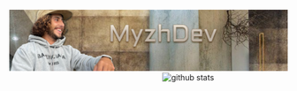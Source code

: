 
![from_assets](https://github.com/MyzhDev/MyzhDev/blob/main/assets/BANNIERE%20GITHUB.png)
<img src="https://github-readme-stats.vercel.app/api?username={username}&show_icons=true&theme=gotham" alt="github stats" width="45%" align="right"/>

<!--

**MyzhDev/MyzhDev** is a ✨ _special_ ✨ repository because its `README.md` (this file) appears on your GitHub profile.

Here are some ideas to get you started:

- 🔭 I’m currently working on ...
- 🌱 I’m currently learning ...
- 👯 I’m looking to collaborate on ...
- 🤔 I’m looking for help with ...
- 💬 Ask me about ...
- 📫 How to reach me: ...
- 😄 Pronouns: ...
- ⚡ Fun fact: ...
-->
